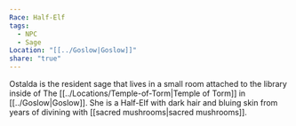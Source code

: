```yaml
---
Race: Half-Elf
tags:
  - NPC
  - Sage
Location: "[[../Goslow|Goslow]]"
share: "true"
---
```


Ostalda is the resident sage that lives in a small room attached to the library inside of The [[../Locations/Temple-of-Torm|Temple of Torm]] in [[../Goslow|Goslow]]. She is a Half-Elf with dark hair and bluing skin from years of divining with [[sacred mushrooms|sacred mushrooms]].

